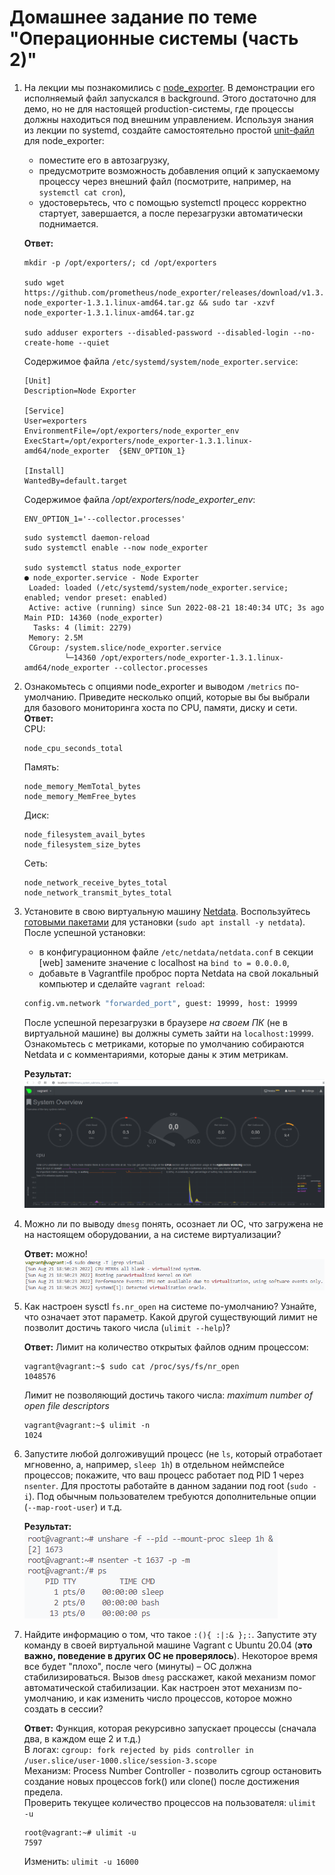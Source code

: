 # Домашнее задание по теме "Операционные системы (часть 2)"

1. На лекции мы познакомились с [node_exporter](https://github.com/prometheus/node_exporter/releases). В демонстрации его исполняемый файл запускался в background. Этого достаточно для демо, но не для настоящей production-системы, где процессы должны находиться под внешним управлением. Используя знания из лекции по systemd, создайте самостоятельно простой [unit-файл](https://www.freedesktop.org/software/systemd/man/systemd.service.html) для node_exporter:

    * поместите его в автозагрузку,
    * предусмотрите возможность добавления опций к запускаемому процессу через внешний файл (посмотрите, например, на `systemctl cat cron`),
    * удостоверьтесь, что с помощью systemctl процесс корректно стартует, завершается, а после перезагрузки автоматически поднимается.  

    **Ответ:**  
    ```
    mkdir -p /opt/exporters/; cd /opt/exporters

    sudo wget https://github.com/prometheus/node_exporter/releases/download/v1.3.1/ node_exporter-1.3.1.linux-amd64.tar.gz && sudo tar -xzvf node_exporter-1.3.1.linux-amd64.tar.gz

    sudo adduser exporters --disabled-password --disabled-login --no-create-home --quiet
    ```
    Содержимое файла `/etc/systemd/system/node_exporter.service`:  
    ```
    [Unit]
    Description=Node Exporter

    [Service]
    User=exporters
    EnvironmentFile=/opt/exporters/node_exporter_env
    ExecStart=/opt/exporters/node_exporter-1.3.1.linux-amd64/node_exporter  {$ENV_OPTION_1}

    [Install]
    WantedBy=default.target
    ```
    Содержимое файла */opt/exporters/node_exporter_env*:  
    ```
    ENV_OPTION_1='--collector.processes'
    ```
    ```
    sudo systemctl daemon-reload
    sudo systemctl enable --now node_exporter

    sudo systemctl status node_exporter
    ● node_exporter.service - Node Exporter
     Loaded: loaded (/etc/systemd/system/node_exporter.service; enabled; vendor preset: enabled)
     Active: active (running) since Sun 2022-08-21 18:40:34 UTC; 3s ago
   Main PID: 14360 (node_exporter)
      Tasks: 4 (limit: 2279)
     Memory: 2.5M
     CGroup: /system.slice/node_exporter.service
             └─14360 /opt/exporters/node_exporter-1.3.1.linux-amd64/node_exporter --collector.processes
    ```
2. Ознакомьтесь с опциями node_exporter и выводом `/metrics` по-умолчанию. Приведите несколько опций, которые вы бы выбрали для базового мониторинга хоста по CPU, памяти, диску и сети.
    **Ответ:**  
    CPU:  
    ```
    node_cpu_seconds_total
    ```
    Память:  
    ```
    node_memory_MemTotal_bytes
    node_memory_MemFree_bytes
    ```
    Диск:  
    ```
    node_filesystem_avail_bytes
    node_filesystem_size_bytes
    ```
    Сеть:
    ```
    node_network_receive_bytes_total
    node_network_transmit_bytes_total
    ```
3. Установите в свою виртуальную машину [Netdata](https://github.com/netdata/netdata). Воспользуйтесь [готовыми пакетами](https://packagecloud.io/netdata/netdata/install) для установки (`sudo apt install -y netdata`). После успешной установки:
    * в конфигурационном файле `/etc/netdata/netdata.conf` в секции [web] замените значение с localhost на `bind to = 0.0.0.0`,
    * добавьте в Vagrantfile проброс порта Netdata на свой локальный компьютер и сделайте `vagrant reload`:

    ```bash
    config.vm.network "forwarded_port", guest: 19999, host: 19999
    ```

    После успешной перезагрузки в браузере *на своем ПК* (не в виртуальной машине) вы должны суметь зайти на `localhost:19999`. Ознакомьтесь с метриками, которые по умолчанию собираются Netdata и с комментариями, которые даны к этим метрикам.

    **Результат:**  
    ![](./assets/images/../../.assets/images/netdata.png)
4. Можно ли по выводу `dmesg` понять, осознает ли ОС, что загружена не на настоящем оборудовании, а на системе виртуализации?

    **Ответ:** можно!  
    ![](./assets/images/../../.assets/images/dmesg.png)

5. Как настроен sysctl `fs.nr_open` на системе по-умолчанию? Узнайте, что означает этот параметр. Какой другой существующий лимит не позволит достичь такого числа (`ulimit --help`)?

    **Ответ:** Лимит на количество открытых файлов одним процессом:  
    ```
    vagrant@vagrant:~$ sudo cat /proc/sys/fs/nr_open
    1048576
    ```
    Лимит не позволяющий достичь такого числа: *maximum number of open file descriptors*  
    ```
    vagrant@vagrant:~$ ulimit -n
    1024
    ```

6. Запустите любой долгоживущий процесс (не `ls`, который отработает мгновенно, а, например, `sleep 1h`) в отдельном неймспейсе процессов; покажите, что ваш процесс работает под PID 1 через `nsenter`. Для простоты работайте в данном задании под root (`sudo -i`). Под обычным пользователем требуются дополнительные опции (`--map-root-user`) и т.д.

    **Результат:**  
    ![](./assets/images/../../.assets/images/unshare.png)

7. Найдите информацию о том, что такое `:(){ :|:& };:`. Запустите эту команду в своей виртуальной машине Vagrant с Ubuntu 20.04 (**это важно, поведение в других ОС не проверялось**). Некоторое время все будет "плохо", после чего (минуты) – ОС должна стабилизироваться. Вызов `dmesg` расскажет, какой механизм помог автоматической стабилизации. Как настроен этот механизм по-умолчанию, и как изменить число процессов, которое можно создать в сессии?

    **Ответ:** Функция, которая рекурсивно запускает процессы (сначала два, в каждом еще 2 и т.д.)  
    В логах: `cgroup: fork rejected by pids controller in /user.slice/user-1000.slice/session-3.scope`  
    Механизм: Process Number Controller -  позволить cgroup остановить создание новых процессов fork() или clone() после достижения предела.  
    Проверить текущее количество процессов на пользователя: `ulimit -u`  
    ```
    root@vagrant:~# ulimit -u
    7597
    ```
    Изменить: `ulimit -u 16000`  
